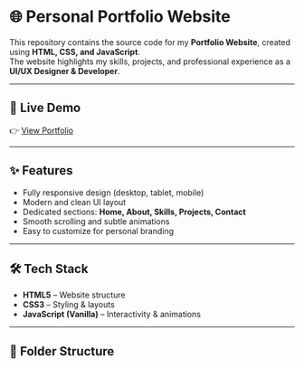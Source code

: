 # 🌐 Personal Portfolio Website  

This repository contains the source code for my **Portfolio Website**, created using **HTML, CSS, and JavaScript**.  
The website highlights my skills, projects, and professional experience as a **UI/UX Designer & Developer**.  

---

## 🚀 Live Demo  
👉 [View Portfolio](https://your-portfolio-link.com)  

---

## ✨ Features  
- Fully responsive design (desktop, tablet, mobile)  
- Modern and clean UI layout  
- Dedicated sections: **Home, About, Skills, Projects, Contact**  
- Smooth scrolling and subtle animations  
- Easy to customize for personal branding  

---

## 🛠️ Tech Stack  
- **HTML5** – Website structure  
- **CSS3** – Styling & layouts  
- **JavaScript (Vanilla)** – Interactivity & animations  

---

## 📂 Folder Structure  
